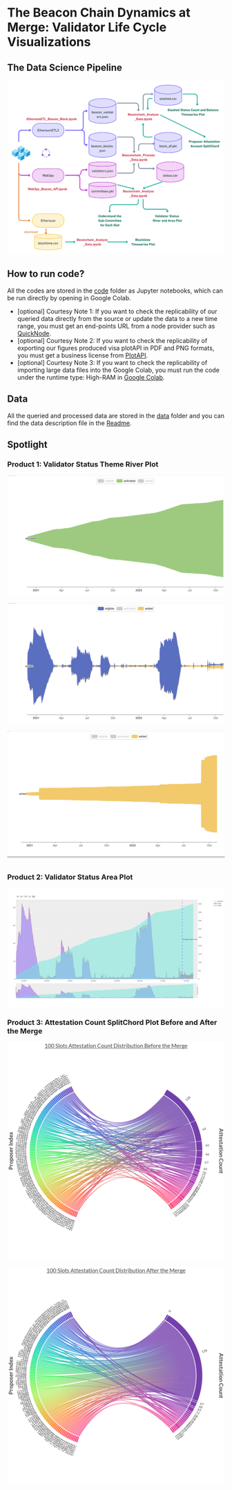 # The Beacon Chain Dynamics at Merge: Validator Life Cycle Visualizations


## The Data Science Pipeline

![Figure 1 the Data Science Pipeline](Etherem_BeaconChain_Workflow.png)


## How to run code?

All the codes are stored in the [code](https://github.com/sunshineluyao/ethereum-beaconchain/tree/master/code) folder as Jupyter notebooks, which can be run directly by opening in Google Colab. 

- [optional] Courtesy Note 1: If you want to check the replicability of our queried data directly from the source or update the data to a new time range, you must get an end-points URL from a node provider such as [QuickNode](https://ms.pubpub.org/pub/computing).
- [optional] Courtesy Note 2: If you want to check the replicability of exporting our figures produced visa plotAPI in PDF and PNG formats, you must get a business license from [PlotAPI](https://plotapi.com/).
- [optional] Courtesy Note 3: If you want to check the replicability of importing large data files into the Google Colab, you must run the code under the runtime type: High-RAM in [Google Colab](https://colab.research.google.com/). 



## Data
All the queried and processed data are stored in the [data](https://github.com/sunshineluyao/ethereum-beaconchain/tree/master/data) folder and you can find the data description file in the [Readme](https://github.com/sunshineluyao/ethereum-beaconchain/blob/master/data/Readme.md).


## Spotlight

### Product 1: Validator Status Theme River Plot

![](./figure/validator_status_river/theme_river_activated.png)

![](./figure/validator_status_river/theme_river_eligible.png)

![](./figure/validator_status_river/theme_river_exited.png)

### Product 2: Validator Status Area Plot

![](./figure/validator_status_areaplot/validator_status.png)


### Product 3: Attestation Count SplitChord Plot Before and After the Merge

![](./figure/Attestation_Count_SplitChord/Chord_before100.png)

![](./figure/Attestation_Count_SplitChord/Chord_after100.png)



